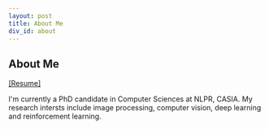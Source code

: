 ```yaml
---
layout: post
title: About Me
div_id: about
---
```


## About Me
[[Resume]](resumes/resume_2018.03.pdf)

I'm currently a PhD candidate in Computer Sciences at NLPR, CASIA. My research intersts include image processing, computer vision, deep learning and reinforcement learning.
